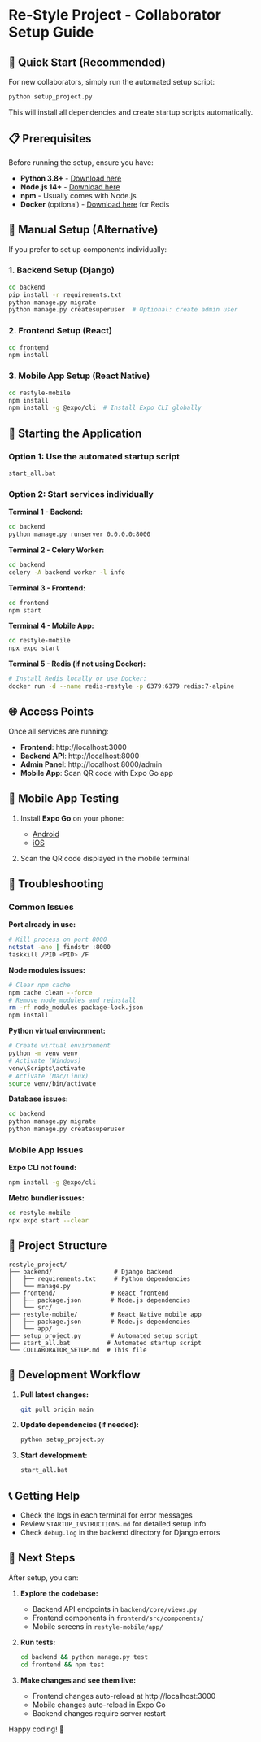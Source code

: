 # Re-Style Project - Collaborator Setup Guide

## 🚀 Quick Start (Recommended)

For new collaborators, simply run the automated setup script:

```bash
python setup_project.py
```

This will install all dependencies and create startup scripts automatically.

## 📋 Prerequisites

Before running the setup, ensure you have:

- **Python 3.8+** - [Download here](https://www.python.org/downloads/)
- **Node.js 14+** - [Download here](https://nodejs.org/)
- **npm** - Usually comes with Node.js
- **Docker** (optional) - [Download here](https://www.docker.com/) for Redis

## 🔧 Manual Setup (Alternative)

If you prefer to set up components individually:

### 1. Backend Setup (Django)

```bash
cd backend
pip install -r requirements.txt
python manage.py migrate
python manage.py createsuperuser  # Optional: create admin user
```

### 2. Frontend Setup (React)

```bash
cd frontend
npm install
```

### 3. Mobile App Setup (React Native)

```bash
cd restyle-mobile
npm install
npm install -g @expo/cli  # Install Expo CLI globally
```

## 🚀 Starting the Application

### Option 1: Use the automated startup script
```bash
start_all.bat
```

### Option 2: Start services individually

**Terminal 1 - Backend:**
```bash
cd backend
python manage.py runserver 0.0.0.0:8000
```

**Terminal 2 - Celery Worker:**
```bash
cd backend
celery -A backend worker -l info
```

**Terminal 3 - Frontend:**
```bash
cd frontend
npm start
```

**Terminal 4 - Mobile App:**
```bash
cd restyle-mobile
npx expo start
```

**Terminal 5 - Redis (if not using Docker):**
```bash
# Install Redis locally or use Docker:
docker run -d --name redis-restyle -p 6379:6379 redis:7-alpine
```

## 🌐 Access Points

Once all services are running:

- **Frontend**: http://localhost:3000
- **Backend API**: http://localhost:8000
- **Admin Panel**: http://localhost:8000/admin
- **Mobile App**: Scan QR code with Expo Go app

## 📱 Mobile App Testing

1. Install **Expo Go** on your phone:
   - [Android](https://play.google.com/store/apps/details?id=host.exp.exponent)
   - [iOS](https://apps.apple.com/app/expo-go/id982107779)

2. Scan the QR code displayed in the mobile terminal

## 🔧 Troubleshooting

### Common Issues

**Port already in use:**
```bash
# Kill process on port 8000
netstat -ano | findstr :8000
taskkill /PID <PID> /F
```

**Node modules issues:**
```bash
# Clear npm cache
npm cache clean --force
# Remove node_modules and reinstall
rm -rf node_modules package-lock.json
npm install
```

**Python virtual environment:**
```bash
# Create virtual environment
python -m venv venv
# Activate (Windows)
venv\Scripts\activate
# Activate (Mac/Linux)
source venv/bin/activate
```

**Database issues:**
```bash
cd backend
python manage.py migrate
python manage.py createsuperuser
```

### Mobile App Issues

**Expo CLI not found:**
```bash
npm install -g @expo/cli
```

**Metro bundler issues:**
```bash
cd restyle-mobile
npx expo start --clear
```

## 📁 Project Structure

```
restyle_project/
├── backend/                 # Django backend
│   ├── requirements.txt     # Python dependencies
│   └── manage.py
├── frontend/               # React frontend
│   ├── package.json        # Node.js dependencies
│   └── src/
├── restyle-mobile/         # React Native mobile app
│   ├── package.json        # Node.js dependencies
│   └── app/
├── setup_project.py        # Automated setup script
├── start_all.bat          # Automated startup script
└── COLLABORATOR_SETUP.md  # This file
```

## 🔄 Development Workflow

1. **Pull latest changes:**
   ```bash
   git pull origin main
   ```

2. **Update dependencies (if needed):**
   ```bash
   python setup_project.py
   ```

3. **Start development:**
   ```bash
   start_all.bat
   ```

## 📞 Getting Help

- Check the logs in each terminal for error messages
- Review `STARTUP_INSTRUCTIONS.md` for detailed setup info
- Check `debug.log` in the backend directory for Django errors

## 🎯 Next Steps

After setup, you can:

1. **Explore the codebase:**
   - Backend API endpoints in `backend/core/views.py`
   - Frontend components in `frontend/src/components/`
   - Mobile screens in `restyle-mobile/app/`

2. **Run tests:**
   ```bash
   cd backend && python manage.py test
   cd frontend && npm test
   ```

3. **Make changes and see them live:**
   - Frontend changes auto-reload at http://localhost:3000
   - Mobile changes auto-reload in Expo Go
   - Backend changes require server restart

Happy coding! 🚀 